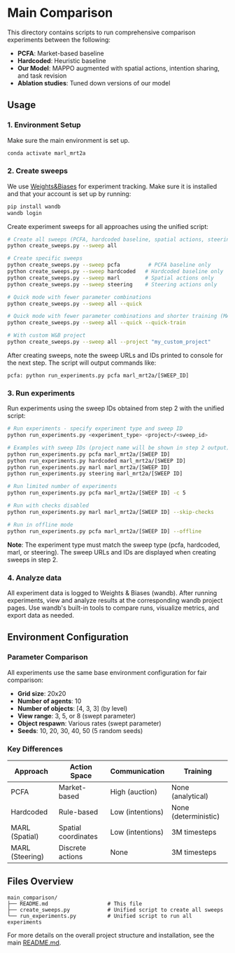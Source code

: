 # Main Comparison

This directory contains scripts to run comprehensive comparison experiments between the following:

- **PCFA**: Market-based baseline
- **Hardcoded**: Heuristic baseline
- **Our Model**: MAPPO augmented with spatial actions, intention sharing, and task revision
- **Ablation studies**: Tuned down versions of our model

## Usage

### 1. Environment Setup

Make sure the main environment is set up.

```bash
conda activate marl_mrt2a
```

### 2. Create sweeps

We use [Weights&Biases](wandb.ai) for experiment tracking. Make sure it is installed and that your account is set up by running:

```bash
pip install wandb
wandb login
```

Create experiment sweeps for all approaches using the unified script:

```bash
# Create all sweeps (PCFA, hardcoded baseline, spatial actions, steering actions)
python create_sweeps.py --sweep all

# Create specific sweeps
python create_sweeps.py --sweep pcfa         # PCFA baseline only
python create_sweeps.py --sweep hardcoded   # Hardcoded baseline only
python create_sweeps.py --sweep marl        # Spatial actions only  
python create_sweeps.py --sweep steering    # Steering actions only

# Quick mode with fewer parameter combinations
python create_sweeps.py --sweep all --quick

# Quick mode with fewer parameter combinations and shorter training (MARL only)
python create_sweeps.py --sweep all --quick --quick-train

# With custom W&B project
python create_sweeps.py --sweep all --project "my_custom_project"
```

After creating sweeps, note the sweep URLs and IDs printed to console for the next step. The script will output commands like:
```
pcfa: python run_experiments.py pcfa marl_mrt2a/[SWEEP_ID]
```

### 3. Run experiments

Run experiments using the sweep IDs obtained from step 2 with the unified script:

```bash
# Run experiments - specify experiment type and sweep ID
python run_experiments.py <experiment_type> <project>/<sweep_id>

# Examples with sweep IDs (project name will be shown in step 2 output)
python run_experiments.py pcfa marl_mrt2a/[SWEEP ID]
python run_experiments.py hardcoded marl_mrt2a/[SWEEP ID]
python run_experiments.py marl marl_mrt2a/[SWEEP ID]
python run_experiments.py steering marl_mrt2a/[SWEEP ID]

# Run limited number of experiments
python run_experiments.py pcfa marl_mrt2a/[SWEEP ID] -c 5

# Run with checks disabled
python run_experiments.py marl marl_mrt2a/[SWEEP ID] --skip-checks

# Run in offline mode
python run_experiments.py pcfa marl_mrt2a/[SWEEP ID] --offline
```

**Note**: The experiment type must match the sweep type (pcfa, hardcoded, marl, or steering). The sweep URLs and IDs are displayed when creating sweeps in step 2.

### 4. Analyze data

All experiment data is logged to Weights & Biases (wandb). After running experiments, view and analyze results at the corresponding wandb project pages. Use wandb's built-in tools to compare runs, visualize metrics, and export data as needed.
<!-- [TODO] -->

## Environment Configuration

### Parameter Comparison

All experiments use the same base environment configuration for fair comparison:

- **Grid size**: 20x20
- **Number of agents**: 10  
- **Number of objects**: [4, 3, 3] (by level)
- **View range**: 3, 5, or 8 (swept parameter)
- **Object respawn**: Various rates (swept parameter)
- **Seeds**: 10, 20, 30, 40, 50 (5 random seeds)

### Key Differences

| Approach | Action Space | Communication | Training |
|----------|-------------|---------------|----------|
| PCFA | Market-based | High (auction) | None (analytical) |
| Hardcoded | Rule-based | Low (intentions) | None (deterministic) |
| MARL (Spatial) | Spatial coordinates | Low (intentions) | 3M timesteps |
| MARL (Steering) | Discrete actions | None | 3M timesteps |

## Files Overview

```
main_comparison/
├── README.md                   # This file
├── create_sweeps.py            # Unified script to create all sweeps
└── run_experiments.py          # Unified script to run all experiments
```

For more details on the overall project structure and installation, see the main [README.md](../../README.md). 